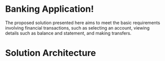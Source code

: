 # Banking Application!

The proposed solution presented here aims to meet the basic requirements involving financial transactions, such as selecting an account, viewing details such as balance and statement, and making transfers.

# Solution Architecture

